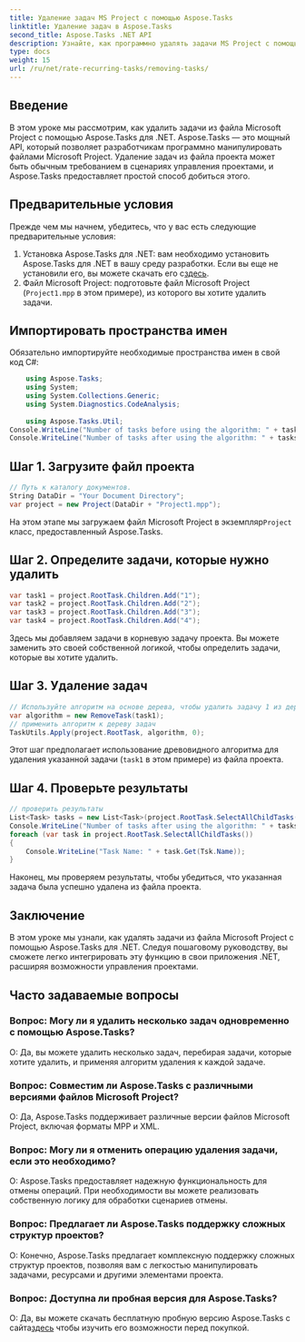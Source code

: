 ```yaml
---
title: Удаление задач MS Project с помощью Aspose.Tasks
linktitle: Удаление задач в Aspose.Tasks
second_title: Aspose.Tasks .NET API
description: Узнайте, как программно удалять задачи MS Project с помощью Aspose.Tasks для .NET. Пошаговое руководство с примерами кода включено.
type: docs
weight: 15
url: /ru/net/rate-recurring-tasks/removing-tasks/
---
```

## Введение
В этом уроке мы рассмотрим, как удалить задачи из файла Microsoft Project с помощью Aspose.Tasks для .NET. Aspose.Tasks — это мощный API, который позволяет разработчикам программно манипулировать файлами Microsoft Project. Удаление задач из файла проекта может быть обычным требованием в сценариях управления проектами, и Aspose.Tasks предоставляет простой способ добиться этого.
## Предварительные условия
Прежде чем мы начнем, убедитесь, что у вас есть следующие предварительные условия:
1. Установка Aspose.Tasks для .NET: вам необходимо установить Aspose.Tasks для .NET в вашу среду разработки. Если вы еще не установили его, вы можете скачать его с[здесь](https://releases.aspose.com/tasks/net/).
2. Файл Microsoft Project: подготовьте файл Microsoft Project (`Project1.mpp` в этом примере), из которого вы хотите удалить задачи.

## Импортировать пространства имен
Обязательно импортируйте необходимые пространства имен в свой код C#:
```csharp
    using Aspose.Tasks;
    using System;
    using System.Collections.Generic;
    using System.Diagnostics.CodeAnalysis;
    
    using Aspose.Tasks.Util;
Console.WriteLine("Number of tasks before using the algorithm: " + tasks.Count);
Console.WriteLine("Number of tasks after using the algorithm: " + tasks.Count);
```

## Шаг 1. Загрузите файл проекта
```csharp
// Путь к каталогу документов.
String DataDir = "Your Document Directory";
var project = new Project(DataDir + "Project1.mpp");
```
 На этом этапе мы загружаем файл Microsoft Project в экземпляр`Project` класс, предоставленный Aspose.Tasks.
## Шаг 2. Определите задачи, которые нужно удалить
```csharp
var task1 = project.RootTask.Children.Add("1");
var task2 = project.RootTask.Children.Add("2");
var task3 = project.RootTask.Children.Add("3");
var task4 = project.RootTask.Children.Add("4");
```
Здесь мы добавляем задачи в корневую задачу проекта. Вы можете заменить это своей собственной логикой, чтобы определить задачи, которые вы хотите удалить.
## Шаг 3. Удаление задач
```csharp
// Используйте алгоритм на основе дерева, чтобы удалить задачу 1 из дерева.
var algorithm = new RemoveTask(task1);
// применить алгоритм к дереву задач
TaskUtils.Apply(project.RootTask, algorithm, 0);
```
Этот шаг предполагает использование древовидного алгоритма для удаления указанной задачи (`task1` в этом примере) из файла проекта.
## Шаг 4. Проверьте результаты
```csharp
// проверить результаты
List<Task> tasks = new List<Task>(project.RootTask.SelectAllChildTasks());
Console.WriteLine("Number of tasks after using the algorithm: " + tasks.Count);
foreach (var task in project.RootTask.SelectAllChildTasks())
{
    Console.WriteLine("Task Name: " + task.Get(Tsk.Name));
}
```
Наконец, мы проверяем результаты, чтобы убедиться, что указанная задача была успешно удалена из файла проекта.

## Заключение
В этом уроке мы узнали, как удалять задачи из файла Microsoft Project с помощью Aspose.Tasks для .NET. Следуя пошаговому руководству, вы сможете легко интегрировать эту функцию в свои приложения .NET, расширяя возможности управления проектами.
## Часто задаваемые вопросы
### Вопрос: Могу ли я удалить несколько задач одновременно с помощью Aspose.Tasks?
О: Да, вы можете удалить несколько задач, перебирая задачи, которые хотите удалить, и применяя алгоритм удаления к каждой задаче.
### Вопрос: Совместим ли Aspose.Tasks с различными версиями файлов Microsoft Project?
О: Да, Aspose.Tasks поддерживает различные версии файлов Microsoft Project, включая форматы MPP и XML.
### Вопрос: Могу ли я отменить операцию удаления задачи, если это необходимо?
О: Aspose.Tasks предоставляет надежную функциональность для отмены операций. При необходимости вы можете реализовать собственную логику для обработки сценариев отмены.
### Вопрос: Предлагает ли Aspose.Tasks поддержку сложных структур проектов?
О: Конечно, Aspose.Tasks предлагает комплексную поддержку сложных структур проектов, позволяя вам с легкостью манипулировать задачами, ресурсами и другими элементами проекта.
### Вопрос: Доступна ли пробная версия для Aspose.Tasks?
 О: Да, вы можете скачать бесплатную пробную версию Aspose.Tasks с сайта[здесь](https://releases.aspose.com/tasks/net/) чтобы изучить его возможности перед покупкой.